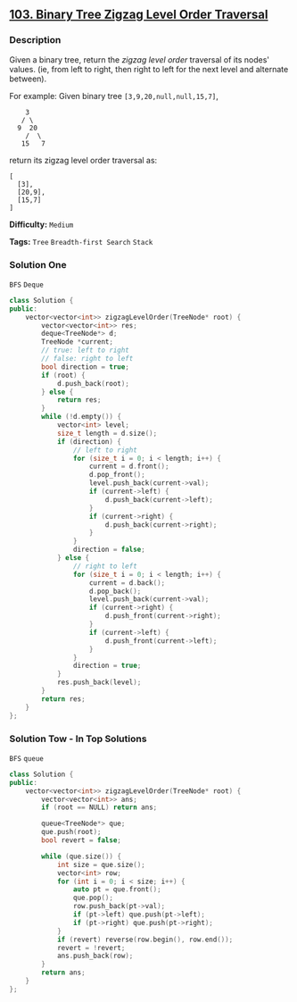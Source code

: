 ## [103. Binary Tree Zigzag Level Order Traversal](https://leetcode.com/problems/binary-tree-zigzag-level-order-traversal/#/description)

### Description

Given a binary tree, return the _zigzag level order_ traversal of its nodes' values. (ie, from left to right, then right to left for the next level and alternate between).

For example:
Given binary tree `[3,9,20,null,null,15,7]`,

```
    3
   / \
  9  20
    /  \
   15   7

```

return its zigzag level order traversal as:

```
[
  [3],
  [20,9],
  [15,7]
]
```

**Difficulty:** `Medium`

**Tags:** `Tree` `Breadth-first Search` `Stack`

### Solution One

`BFS` `Deque`

```c++
class Solution {
public:
    vector<vector<int>> zigzagLevelOrder(TreeNode* root) {
        vector<vector<int>> res;
        deque<TreeNode*> d;
        TreeNode *current;
        // true: left to right
        // false: right to left
        bool direction = true;
        if (root) {
            d.push_back(root);
        } else {
            return res;
        }
        while (!d.empty()) {
            vector<int> level;
            size_t length = d.size();
            if (direction) {
                // left to right
                for (size_t i = 0; i < length; i++) {
                    current = d.front();
                    d.pop_front();
                    level.push_back(current->val);
                    if (current->left) {
                        d.push_back(current->left);
                    }
                    if (current->right) {
                        d.push_back(current->right);
                    }
                }
                direction = false;
            } else {
                // right to left
                for (size_t i = 0; i < length; i++) {
                    current = d.back();
                    d.pop_back();
                    level.push_back(current->val);
                    if (current->right) {
                        d.push_front(current->right);
                    }
                    if (current->left) {
                        d.push_front(current->left);
                    }
                }
                direction = true;
            }
            res.push_back(level);
        }
        return res;
    }
};
```

### Solution Tow - In Top Solutions

`BFS` `queue`

```c++
class Solution {
public:
    vector<vector<int>> zigzagLevelOrder(TreeNode* root) {
        vector<vector<int>> ans;
        if (root == NULL) return ans;

        queue<TreeNode*> que;
        que.push(root);
        bool revert = false;

        while (que.size()) {
            int size = que.size();
            vector<int> row;
            for (int i = 0; i < size; i++) {
                auto pt = que.front();
                que.pop();
                row.push_back(pt->val);
                if (pt->left) que.push(pt->left);
                if (pt->right) que.push(pt->right);
            }
            if (revert) reverse(row.begin(), row.end());
            revert = !revert;
            ans.push_back(row);
        }
        return ans;
    }
};
```
